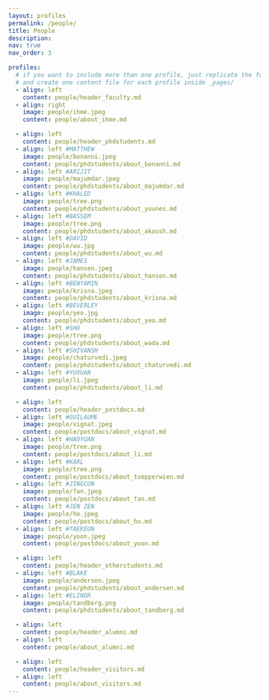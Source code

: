 ```yaml
---
layout: profiles
permalink: /people/
title: People
description:
nav: true
nav_order: 3

profiles:
  # if you want to include more than one profile, just replicate the following block
  # and create one content file for each profile inside _pages/
  - align: left
    content: people/header_faculty.md
  - align: right
    image: people/ihme.jpeg
    content: people/about_ihme.md

  - align: left
    content: people/header_phdstudents.md
  - align: left #MATTHEW
    image: people/bonanni.jpeg
    content: people/phdstudents/about_bonanni.md
  - align: left #ARIJIT
    image: people/majumdar.jpeg
    content: people/phdstudents/about_majumdar.md
  - align: left #KHALED
    image: people/tree.png
    content: people/phdstudents/about_younes.md
  - align: left #BASSEM
    image: people/tree.png
    content: people/phdstudents/about_akoush.md
  - align: left #DAVID
    image: people/wu.jpg
    content: people/phdstudents/about_wu.md
  - align: left #JAMES
    image: people/hansen.jpeg
    content: people/phdstudents/about_hansen.md
  - align: left #BENYAMIN
    image: people/krisna.jpeg
    content: people/phdstudents/about_krisna.md
  - align: left #BEVERLEY
    image: people/yeo.jpg
    content: people/phdstudents/about_yeo.md
  - align: left #SHO
    image: people/tree.png
    content: people/phdstudents/about_wada.md
  - align: left #SHIVANSH
    image: people/chaturvedi.jpeg
    content: people/phdstudents/about_chaturvedi.md
  - align: left #YUXUAN
    image: people/li.jpeg
    content: people/phdstudents/about_li.md

  - align: left
    content: people/header_postdocs.md
  - align: left #GUILAUME
    image: people/vignat.jpeg
    content: people/postdocs/about_vignat.md
  - align: left #HAOYUAN
    image: people/tree.png
    content: people/postdocs/about_li.md
  - align: left #KARL
    image: people/tree.png
    content: people/postdocs/about_toepperwien.md
  - align: left #JINGCUN
    image: people/fan.jpeg
    content: people/postdocs/about_fan.md
  - align: left #JEN ZEN
    image: people/ho.jpeg
    content: people/postdocs/about_ho.md
  - align: left #TAEKEUN
    image: people/yoon.jpeg
    content: people/postdocs/about_yoon.md

  - align: left
    content: people/header_otherstudents.md
  - align: left #BLAKE
    image: people/andersen.jpeg
    content: people/phdstudents/about_andersen.md
  - align: left #ELINOR
    image: people/tandberg.png
    content: people/phdstudents/about_tandberg.md

  - align: left
    content: people/header_alumni.md
  - align: left
    content: people/about_alumni.md

  - align: left
    content: people/header_visitors.md
  - align: left
    content: people/about_visitors.md
---
```

